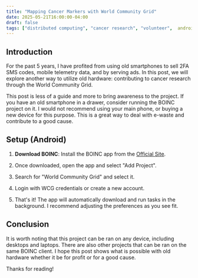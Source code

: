 ```yaml
---
title: "Mapping Cancer Markers with World Community Grid"
date: 2025-05-21T16:00:00-04:00
draft: false
tags: ["distributed computing", "cancer research", "volunteer",  android]
---
```


## Introduction
For the past 5 years, I have profited from using old smartphones to sell 2FA SMS codes, mobile telemetry data, and by serving ads. In this post, we will explore another way to utilize old hardware: contributing to cancer research through the World Community Grid.

This post is less of a guide and more to bring awareness to the project. If you have an old smartphone in a drawer, consider running the BOINC project on it. I would not recommend using your main phone, or buying a new device for this purpose. This is a great way to deal with e-waste and contribute to a good cause.

## Setup (Android)
1. **Download BOINC**: Install the BOINC app from the [Official Site](https://boinc.berkeley.edu/download_all.php?platform=android).

2. Once downloaded, open the app and select "Add Project".
3. Search for "World Community Grid" and select it.
4. Login with WCG credentials or create a new account.
5. That's it! The app will automatically download and run tasks in the background. I recommend adjusting the preferences as you see fit.

## Conclusion
It is worth noting that this project can be ran on any device, including desktops and laptops. There are also other projects that can be ran on the same BOINC client. I hope this post shows what is possible with old hardware whether it be for profit or for a good cause.

Thanks for reading! 